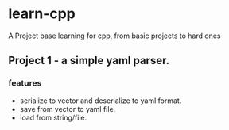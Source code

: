 # learn-cpp
A Project base learning for cpp, from basic projects to hard ones 

## Project 1 - a simple yaml parser.
### features
* serialize to vector and deserialize to yaml format.   
* save from vector to yaml file.   
* load from string/file.   
